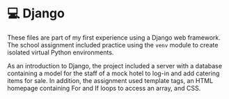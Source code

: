 # 💻 Django

These files are part of my first experience using a Django web framework. The school assignment included practice using the `venv` module to create isolated virtual Python environments.

As an introduction to Django, the project included a server with a database containing a model for the staff of a mock hotel to log-in and add catering items for sale.  In addition, the assignment used template tags, an HTML homepage containing For and If loops to access an array, and CSS.
